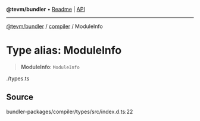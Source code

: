 **@tevm/bundler** • [Readme](../../README.md) \| [API](../../modules.md)

***

[@tevm/bundler](../../README.md) / [compiler](../README.md) / ModuleInfo

# Type alias: ModuleInfo

> **ModuleInfo**: `ModuleInfo`

./types.ts

## Source

bundler-packages/compiler/types/src/index.d.ts:22
